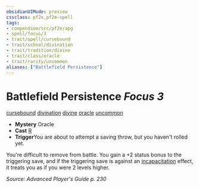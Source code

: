 ```yaml
---
obsidianUIMode: preview
cssclass: pf2e,pf2e-spell
tags:
- compendium/src/pf2e/apg
- spell/focus/3
- trait/spell/cursebound
- trait/school/divination
- trait/tradition/divine
- trait/class/oracle
- trait/rarity/uncommon
aliases: ["Battlefield Persistence"]
---
```

# Battlefield Persistence *Focus 3*   
[cursebound](cursebound-apg.md)  [divination](divination.md)  [divine](divine.md)  [oracle](rules/traits/oracle-apg.md)  [uncommon](uncommon.md)  

- **Mystery** Oracle
- **Cast** [R](chapter-9-playing-the-game.md#Actions "Reaction") 
- **Trigger**You are about to attempt a saving throw, but you haven't rolled yet.

You're difficult to remove from battle. You gain a +2 status bonus to the triggering save, and if the triggering save is against an [incapacitation](incapacitation.md) effect, it treats you as if you were 2 levels higher.

*Source: Advanced Player's Guide p. 230*